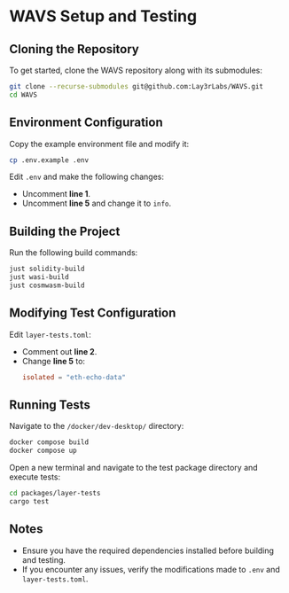 # WAVS Setup and Testing

## Cloning the Repository

To get started, clone the WAVS repository along with its submodules:

```sh
git clone --recurse-submodules git@github.com:Lay3rLabs/WAVS.git
cd WAVS
```

## Environment Configuration

Copy the example environment file and modify it:

```sh
cp .env.example .env
```

Edit `.env` and make the following changes:
- Uncomment **line 1**.
- Uncomment **line 5** and change it to `info`.

## Building the Project

Run the following build commands:

```sh
just solidity-build
just wasi-build
just cosmwasm-build
```

## Modifying Test Configuration

Edit `layer-tests.toml`:
- Comment out **line 2**.
- Change **line 5** to:
  ```toml
  isolated = "eth-echo-data"
  ```

## Running Tests
Navigate to the `/docker/dev-desktop/` directory: 

```sh
docker compose build 
docker compose up 
```

Open a new terminal and navigate to the test package directory and execute tests:

```sh
cd packages/layer-tests
cargo test
```

## Notes
- Ensure you have the required dependencies installed before building and testing.
- If you encounter any issues, verify the modifications made to `.env` and `layer-tests.toml`.

